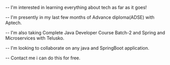 -- I'm interested in learning everything about tech as far as it goes!


-- I'm presently in my last few months of Advance diploma(ADSE) with Aptech.


-- I'm also taking Complete Java Developer Course Batch-2 and Spring and Microservices with Telusko.


-- I'm looking to collaborate on any java and SpringBoot application.


-- Contact me i can do this for free.
